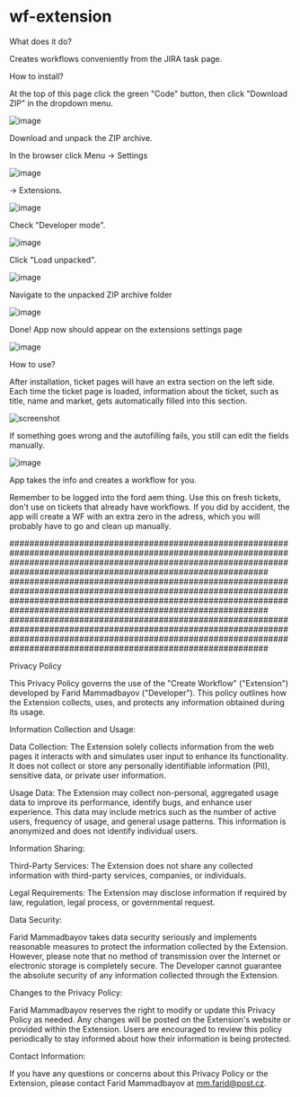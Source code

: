 # wf-extension

What does it do?

Creates workflows conveniently from the JIRA task page. 


How to install?

At the top of this page click the green "Code" button, then click "Download ZIP" in the dropdown menu.

![image](https://github.com/freemanfl/wf-extension/assets/29132975/626b197d-1291-42a0-8907-81686292b61e)


Download and unpack the ZIP archive.

In the browser click Menu -> Settings

![image](https://github.com/freemanfl/wf-extension/assets/29132975/e50bf01c-599c-4b57-8265-8467d0e5ef15)

-> Extensions.

![image](https://github.com/freemanfl/wf-extension/assets/29132975/78be5811-7cf9-4805-a9c0-02c1e7c2c84f)

Check "Developer mode".

![image](https://github.com/freemanfl/wf-extension/assets/29132975/45753a33-09c4-4b96-9d68-3a2a00a65239)

Click "Load unpacked".

![image](https://github.com/freemanfl/wf-extension/assets/29132975/40ea0986-08b2-43d6-8319-ab9fc0ebf7ea)

Navigate to the unpacked ZIP archive folder

![image](https://github.com/freemanfl/wf-extension/assets/29132975/b53b93f5-4056-43eb-ab18-3b2d3ef612fc)

Done! App now should appear on the extensions settings page

![image](https://github.com/freemanfl/wf-extension/assets/29132975/848c4a48-8fcb-4e47-aefe-a3d08f20eb8e)



How to use?

After installation, ticket pages will have an extra section on the left side. Each time the ticket page is loaded, information about the ticket, such as title, name and market, gets automatically filled into this section. 

![screenshot](https://github.com/freemanfl/wf-extension/assets/29132975/571baac0-0ebe-44d8-8b3e-a71f499fc1ab)

If something goes wrong and the autofilling fails, you still can edit the fields manually.

![image](https://github.com/freemanfl/wf-extension/assets/29132975/6cdd3276-8f68-4714-927a-5cd99b474574)

App takes the info and creates a workflow for you.

Remember to be logged into the ford aem thing.
Use this on fresh tickets, don't use on tickets that already have workflows. If you did by accident, the app will create a WF with an extra zero in the adress, which you will probably have to go and clean up manually.



############################################################################################################################################################################################################################
############################################################################################################################################################################################################################
############################################################################################################################################################################################################################

Privacy Policy

This Privacy Policy governs the use of the "Create Workflow" ("Extension") developed by Farid Mammadbayov ("Developer"). This policy outlines how the Extension collects, uses, and protects any information obtained during its usage.

Information Collection and Usage:

Data Collection: The Extension solely collects information from the web pages it interacts with and simulates user input to enhance its functionality. It does not collect or store any personally identifiable information (PII), sensitive data, or private user information.

Usage Data: The Extension may collect non-personal, aggregated usage data to improve its performance, identify bugs, and enhance user experience. This data may include metrics such as the number of active users, frequency of usage, and general usage patterns. This information is anonymized and does not identify individual users.

Information Sharing:

Third-Party Services: The Extension does not share any collected information with third-party services, companies, or individuals.

Legal Requirements: The Extension may disclose information if required by law, regulation, legal process, or governmental request.

Data Security:

Farid Mammadbayov takes data security seriously and implements reasonable measures to protect the information collected by the Extension. However, please note that no method of transmission over the Internet or electronic storage is completely secure. The Developer cannot guarantee the absolute security of any information collected through the Extension.

Changes to the Privacy Policy:

Farid Mammadbayov reserves the right to modify or update this Privacy Policy as needed. Any changes will be posted on the Extension's website or provided within the Extension. Users are encouraged to review this policy periodically to stay informed about how their information is being protected.

Contact Information:

If you have any questions or concerns about this Privacy Policy or the Extension, please contact Farid Mammadbayov at mm.farid@post.cz.
